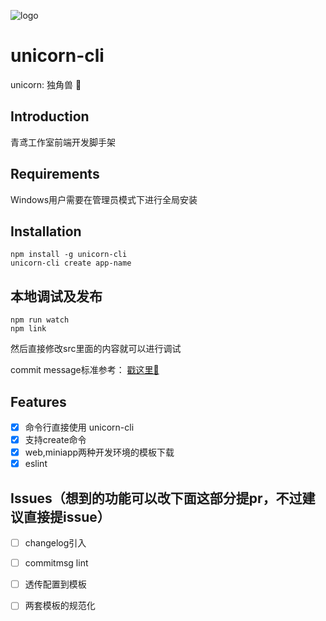 ![logo](http://m.qpic.cn/psc?/V14KNPy63FzKSJ/ruAMsa53pVQWN7FLK88i5uZG4Pvi.gP33J3KfZJwxlWQ**EIyW9sLW6fJRNwgjc8lIDmg7atW9a9anzJIOC0rPW6lR2Aku8eabG1LchYEIU!/b&bo=HwMvAh8DLwIDByI!&rf=viewer_4)

# unicorn-cli

unicorn: 独角兽 🦄 

## Introduction
青鸢工作室前端开发脚手架

## Requirements

Windows用户需要在管理员模式下进行全局安装

## Installation
```node
npm install -g unicorn-cli
unicorn-cli create app-name

```

## 本地调试及发布
```
npm run watch
npm link
```
然后直接修改src里面的内容就可以进行调试

commit message标准参考： [戳这里🤚](https://docs.google.com/document/d/1QrDFcIiPjSLDn3EL15IJygNPiHORgU1_OOAqWjiDU5Y/edit#heading=h.uci6olwuf96)

## Features
- [x] 命令行直接使用 unicorn-cli
- [x] 支持create命令
- [x] web,miniapp两种开发环境的模板下载
- [x] eslint

## Issues（想到的功能可以改下面这部分提pr，不过建议直接提issue）

- [ ] changelog引入
- [ ] commitmsg lint
- [ ] 透传配置到模板
- [ ] 两套模板的规范化


